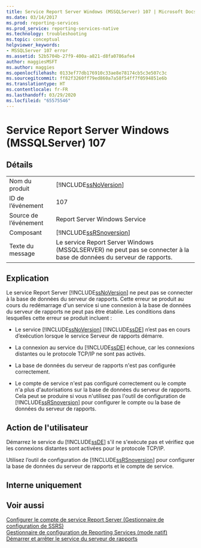 ```yaml
---
title: Service Report Server Windows (MSSQLServer) 107 | Microsoft Docs
ms.date: 03/14/2017
ms.prod: reporting-services
ms.prod_service: reporting-services-native
ms.technology: troubleshooting
ms.topic: conceptual
helpviewer_keywords:
- MSSQLServer 107 error
ms.assetid: 52b5704b-27f9-400a-a821-d8fa0786afe4
author: maggiesMSFT
ms.author: maggies
ms.openlocfilehash: 0133ef77db176910c33ae8e78174cb5c3e507c3c
ms.sourcegitcommit: ff82f3260ff79ed860a7a58f54ff7f0594851e6b
ms.translationtype: HT
ms.contentlocale: fr-FR
ms.lasthandoff: 03/29/2020
ms.locfileid: "65575546"
---
```

# <a name="report-server-windows-service-mssqlserver-107"></a>Service Report Server Windows (MSSQLServer) 107
    
## <a name="details"></a>Détails  
  
|||  
|-|-|  
|Nom du produit|[!INCLUDE[ssNoVersion](../../includes/ssnoversion-md.md)]|  
|ID de l’événement|107|  
|Source de l’événement|Report Server Windows Service|  
|Composant|[!INCLUDE[ssRSnoversion](../../includes/ssrsnoversion-md.md)]|  
|Texte du message|Le service Report Server Windows (MSSQLSERVER) ne peut pas se connecter à la base de données du serveur de rapports.|  
  
## <a name="explanation"></a>Explication  
 Le service Report Server [!INCLUDE[ssNoVersion](../../includes/ssnoversion-md.md)] ne peut pas se connecter à la base de données du serveur de rapports. Cette erreur se produit au cours du redémarrage d'un service si une connexion à la base de données du serveur de rapports ne peut pas être établie. Les conditions dans lesquelles cette erreur se produit incluent :  
  
-   Le service [!INCLUDE[ssNoVersion](../../includes/ssnoversion-md.md)] [!INCLUDE[ssDE](../../includes/ssde-md.md)] n’est pas en cours d’exécution lorsque le service Serveur de rapports démarre.  
  
-   La connexion au service du [!INCLUDE[ssDE](../../includes/ssde-md.md)] échoue, car les connexions distantes ou le protocole TCP/IP ne sont pas activés.  
  
-   La base de données du serveur de rapports n'est pas configurée correctement.  
  
-   Le compte de service n'est pas configuré correctement ou le compte n'a plus d'autorisations sur la base de données du serveur de rapports. Cela peut se produire si vous n'utilisez pas l'outil de configuration de [!INCLUDE[ssRSnoversion](../../includes/ssrsnoversion-md.md)] pour configurer le compte ou la base de données du serveur de rapports.  
  
## <a name="user-action"></a>Action de l'utilisateur  
 Démarrez le service du [!INCLUDE[ssDE](../../includes/ssde-md.md)] s'il ne s'exécute pas et vérifiez que les connexions distantes sont activées pour le protocole TCP/IP.  
  
 Utilisez l’outil de configuration de [!INCLUDE[ssRSnoversion](../../includes/ssrsnoversion-md.md)] pour configurer la base de données du serveur de rapports et le compte de service.  
  
## <a name="internal-only"></a>Interne uniquement  
  
## <a name="see-also"></a>Voir aussi  
 [Configurer le compte de service Report Server &#40;Gestionnaire de configuration de SSRS&#41;](../../reporting-services/install-windows/configure-the-report-server-service-account-ssrs-configuration-manager.md)   
 [Gestionnaire de configuration de Reporting Services &#40;mode natif&#41;](../../reporting-services/install-windows/reporting-services-configuration-manager-native-mode.md)   
 [Démarrer et arrêter le service du serveur de rapports](../../reporting-services/report-server/start-and-stop-the-report-server-service.md)  
  
  
